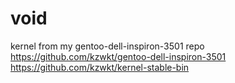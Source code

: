 # void

kernel from my gentoo-dell-inspiron-3501 repo
https://github.com/kzwkt/gentoo-dell-inspiron-3501
https://github.com/kzwkt/kernel-stable-bin
